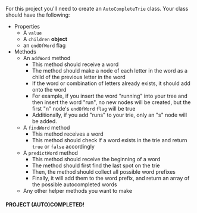 
For this project you'll need to create an `AutoCompleteTrie` class. Your class should have the following:

  

-   Properties
    -   A `value`
    -   A `children` **object**
    -   an `endOfWord` flag
-   Methods
    -   An `addWord` method
        -   This method should receive a word
        -   The method should make a node of each letter in the word as a child of the previous letter in the word
        -   If the word or combination of letters already exists, it should add onto the word
        -   For example, if you insert the word "running" into your tree and then insert the word "run", no new nodes will be created, but the first "n" node's `endOfWord` `flag` will be true
        -   Additionally, if you add "runs" to your trie, only an "s" node will be added.
    -   A `findWord` method
        -   This method receives a word
        -   This method should check if a word exists in the trie and return `true` or `false` accordingly
    -   A `predictWord` method
        -   This method should receive the beginning of a word
        -   The method should first find the last spot on the trie
        -   Then, the method should collect all possible word prefixes
        -   Finally, it will add them to the word prefix, and return an array of the possible autocompleted words
    -   Any other helper methods you want to make

  

#### **PROJECT (AUTO)COMPLETED!**